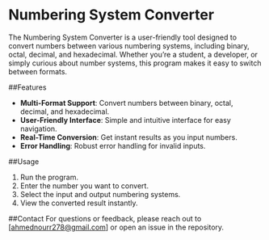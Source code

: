 # Numbering System Converter
The Numbering System Converter is a user-friendly tool designed to convert numbers between various numbering systems, including binary, octal, decimal, and hexadecimal. Whether you’re a student, a developer, or simply curious about number systems, this program makes it easy to switch between formats.

##Features
- **Multi-Format Support**: Convert numbers between binary, octal, decimal, and hexadecimal.
- **User-Friendly Interface**: Simple and intuitive interface for easy navigation.
- **Real-Time Conversion**: Get instant results as you input numbers.
- **Error Handling**: Robust error handling for invalid inputs.

##Usage
1. Run the program.
2. Enter the number you want to convert.
3. Select the input and output numbering systems.
4. View the converted result instantly.

##Contact
For questions or feedback, please reach out to [ahmednourr278@gmail.com] or open an issue in the repository.

